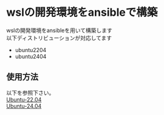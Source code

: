 # wslの開発環境をansibleで構築

wslの開発環境をansibleを用いて構築します  
以下ディストリビューションが対応してます  

- ubuntu2204
- ubuntu2404

## 使用方法

以下を参照下さい。  
[Ubuntu-22.04](https://gmnk616.github.io/devdoc/document/setup-wsl/ubuntu2204)  
[Ubuntu-24.04](https://gmnk616.github.io/devdoc/document/setup-wsl/ubuntu2404)  
